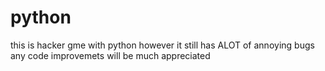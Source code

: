 # python
this is hacker gme with python however it still has ALOT of annoying bugs any code improvemets will be much appreciated
